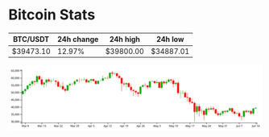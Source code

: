# Bitcoin Stats

BTC/USDT|24h change|24h high|24h low|
|---|---|---|---|
|$39473.10|12.97%|$39800.00|$34887.01|

<img src="./chart.svg">
